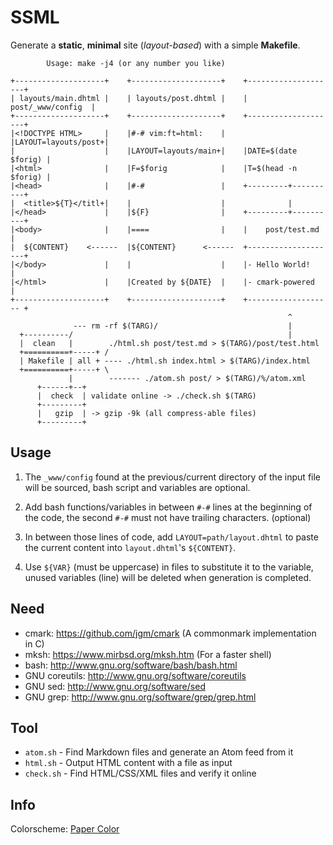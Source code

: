 SSML
====

Generate a **static**, **minimal** site (*layout-based*) with a simple
**Makefile**.


            Usage: make -j4 (or any number you like)

    +--------------------+    +--------------------+    +--------------------+
    | layouts/main.dhtml |    | layouts/post.dhtml |    |  post/_www/config  |
    +--------------------+    +--------------------+    +--------------------+
    |<!DOCTYPE HTML>     |    |#-# vim:ft=html:    |    |LAYOUT=layouts/post+|
    |                    |    |LAYOUT=layouts/main+|    |DATE=$(date $forig) |
    |<html>              |    |F=$forig            |    |T=$(head -n $forig) |
    |<head>              |    |#-#                 |    +---------+----------+
    |  <title>${T}</titl+|    |                    |              |
    |</head>             |    |${F}                |    +---------+----------+
    |<body>              |    |====                |    |    post/test.md    |
    |  ${CONTENT}    <------  |${CONTENT}      <------  +--------------------+
    |</body>             |    |                    |    |- Hello World!      |
    |</html>             |    |Created by ${DATE}  |    |- cmark-powered     |
    +--------------------+    +--------------------+    +------------------- +
                                                                  ^
                  --- rm -rf $(TARG)/                             |
      +----------/                                                |
      |  clean   |        ./html.sh post/test.md > $(TARG)/post/test.html
      +==========+-----+ /
      | Makefile | all + ---- ./html.sh index.html > $(TARG)/index.html
      +==========+-----+ \
                 |        ------- ./atom.sh post/ > $(TARG)/%/atom.xml
          +------+--+
          |  check  | validate online -> ./check.sh $(TARG)
          +---------+
          |   gzip  | -> gzip -9k (all compress-able files)
          +---------+

Usage
-----

1. The `_www/config` found at the previous/current directory of the input file
   will be sourced, bash script and variables are optional.

2. Add bash functions/variables in between `#-#` lines at the beginning of the
   code, the second `#-#` must not have trailing characters. (optional)

3. In between those lines of code, add `LAYOUT=path/layout.dhtml` to paste the
   current content into `layout.dhtml`'s `${CONTENT}`.

4. Use `${VAR}` (must be uppercase) in files to substitute it to the variable,
   unused variables (line) will be deleted when generation is completed.

Need
----
* cmark: <https://github.com/jgm/cmark> (A commonmark implementation in C)
* mksh: <https://www.mirbsd.org/mksh.htm> (For a faster shell)
* bash: <http://www.gnu.org/software/bash/bash.html>
* GNU coreutils: <http://www.gnu.org/software/coreutils>
* GNU sed: <http://www.gnu.org/software/sed>
* GNU grep: <http://www.gnu.org/software/grep/grep.html>

Tool
----
- `atom.sh` - Find Markdown files and generate an Atom feed from it
- `html.sh` - Output HTML content with a file as input
- `check.sh` - Find HTML/CSS/XML files and verify it online

Info
----
Colorscheme: [Paper Color](https://github.com/NLKNguyen/papercolor-theme)
